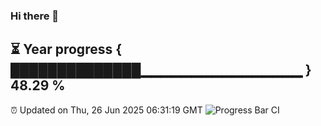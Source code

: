 ### Hi there 👋
⏳ Year progress { ██████████████▁▁▁▁▁▁▁▁▁▁▁▁▁▁▁▁ } 48.29 %
---
⏰ Updated on Thu, 26 Jun 2025 06:31:19 GMT
![Progress Bar CI](https://github.com/liununu/liununu/workflows/Progress%20Bar%20CI/badge.svg)
